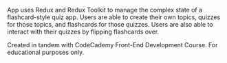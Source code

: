 App uses Redux and Redux Toolkit to manage the complex state of a flashcard-style quiz app. Users are able to create their own topics, quizzes for those topics, and flashcards for those quizzes. Users are also able to interact with their quizzes by flipping flashcards over.

Created in tandem with CodeCademy Front-End Development Course. For educational purposes only.
